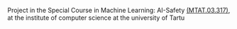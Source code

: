 

Project in the Special Course in Machine Learning: AI-Safety [(MTAT.03.317)](https://courses.cs.ut.ee/2023/scml/fall), at the institute of computer science at the university of Tartu

